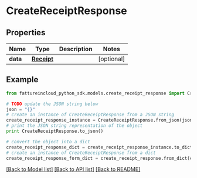 # CreateReceiptResponse



## Properties

Name | Type | Description | Notes
------------ | ------------- | ------------- | -------------
**data** | [**Receipt**](Receipt.md) |  | [optional] 

## Example

```python
from fattureincloud_python_sdk.models.create_receipt_response import CreateReceiptResponse

# TODO update the JSON string below
json = "{}"
# create an instance of CreateReceiptResponse from a JSON string
create_receipt_response_instance = CreateReceiptResponse.from_json(json)
# print the JSON string representation of the object
print CreateReceiptResponse.to_json()

# convert the object into a dict
create_receipt_response_dict = create_receipt_response_instance.to_dict()
# create an instance of CreateReceiptResponse from a dict
create_receipt_response_form_dict = create_receipt_response.from_dict(create_receipt_response_dict)
```
[[Back to Model list]](../README.md#documentation-for-models) [[Back to API list]](../README.md#documentation-for-api-endpoints) [[Back to README]](../README.md)


